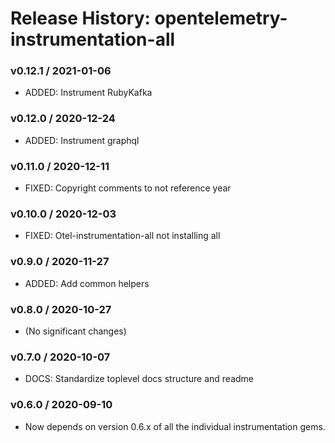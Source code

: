 # Release History: opentelemetry-instrumentation-all

### v0.12.1 / 2021-01-06

* ADDED: Instrument RubyKafka

### v0.12.0 / 2020-12-24

* ADDED: Instrument graphql 

### v0.11.0 / 2020-12-11

* FIXED: Copyright comments to not reference year 

### v0.10.0 / 2020-12-03

* FIXED: Otel-instrumentation-all not installing all 

### v0.9.0 / 2020-11-27

* ADDED: Add common helpers 

### v0.8.0 / 2020-10-27

* (No significant changes)

### v0.7.0 / 2020-10-07

* DOCS: Standardize toplevel docs structure and readme 

### v0.6.0 / 2020-09-10

* Now depends on version 0.6.x of all the individual instrumentation gems.

